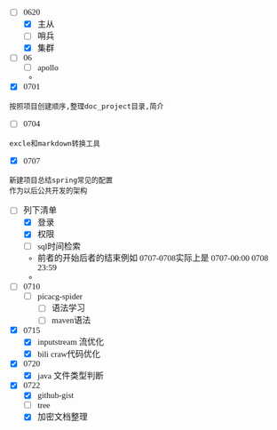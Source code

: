 <span  style="font-family: Simsun,serif; font-size: 15px; ">

- [ ] 0620
  - [x] 主从
  - [ ] 哨兵
  - [x] 集群
- [ ] 06
  - [ ] apollo
  - 
- [x] 0701
~~~
按照项目创建顺序,整理doc_project目录,简介
~~~
- [ ] 0704
~~~
excle和markdown转换工具
~~~
- [x] 0707
~~~
新建项目总结spring常见的配置
作为以后公共开发的架构
~~~
- [ ] 列下清单
  - [x] 登录
  - [x] 权限
  - [ ] sql时间检索
  - 前者的开始后者的结束例如 0707-0708实际上是 0707-00:00 0708 23:59
  - 
- [ ] 0710
  - [ ] picacg-spider
    - [ ] 语法学习
    - [ ] maven语法
- [x] 0715
  - [x] inputstream 流优化
  - [x] bili craw代码优化
- [x] 0720
  - [x] java 文件类型判断 
- [x] 0722
  - [x] github-gist
  - [ ] tree
  - [x] 加密文档整理

</span>